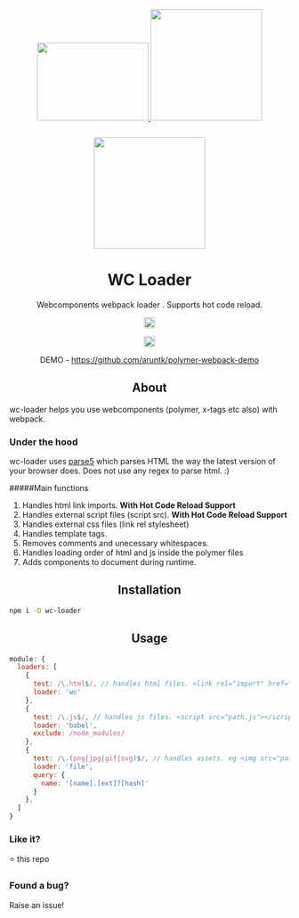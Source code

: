 <div align="center"> 
  <a href="https://www.polymer-project.org">
    <img width="200" height="140" vspace="30"
    src="https://www.polymer-project.org/images/logos/p-logo.png">
  </a>
    <a href="http://webcomponents.org/">
    <img width="200" height="200"
      src="https://raw.githubusercontent.com/webcomponents/webcomponents-icons/master/logo/logo_512x512.png">
  </a>
  <a href="https://github.com/webpack/webpack">
    <img width="200" height="200" vspace="" hspace="25"
      src="https://worldvectorlogo.com/logos/webpack.svg">
  </a>
  <h1>WC Loader</h1>
  <p>Webcomponents webpack loader . Supports hot code reload.<p>
   <a href="https://gitter.im/aruntk/meteorwebcomponents?utm_source=badge&utm_medium=badge&utm_campaign=pr-badge&utm_content=badge">
    <img
      src="https://badges.gitter.im/Join Chat.svg" height="20">
  </a>
  <p>
   <a href="https://www.paypal.me/arunkumartk">
    <img
      src="https://dantheman827.github.io/images/donate-button.svg" height="20">
  </a>
  </p>
<p> DEMO - <a href="https://github.com/aruntk/polymer-webpack-demo">https://github.com/aruntk/polymer-webpack-demo</a></p>
</div>


<h2 align="center">About</h2>

wc-loader helps you use webcomponents (polymer, x-tags etc also) with webpack.

### Under the hood

wc-loader uses [parse5](https://github.com/inikulin/parse5) which parses HTML the way the latest version of your browser does. 
Does not use any regex to parse html. :)

#####Main functions

1. Handles html link imports. **With Hot Code Reload Support**
2. Handles external script files (script src). **With Hot Code Reload Support**
3. Handles external css files (link rel stylesheet)
4. Handles template tags.
5. Removes comments and unecessary whitespaces.
5. Handles loading order of html and js inside the polymer files
4. Adds components to document during runtime.

<h2 align="center">Installation</h2>

```sh
npm i -D wc-loader
```

<h2 align="center">Usage</h2>

```js
module: {
  loaders: [
    {
      test: /\.html$/, // handles html files. <link rel="import" href="path.html"> and import 'path.html';
      loader: 'wc'
    },
    {
      test: /\.js$/, // handles js files. <script src="path.js"></script> and import 'path';
      loader: 'babel',
      exclude: /node_modules/
    },
    {
      test: /\.(png|jpg|gif|svg)$/, // handles assets. eg <img src="path.png">
      loader: 'file',
      query: {
        name: '[name].[ext]?[hash]'
      }
    },
  ]
}
```


### Like it?

:star: this repo


### Found a bug?

Raise an issue!

